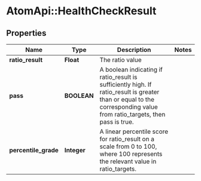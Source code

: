 # AtomApi::HealthCheckResult

## Properties
Name | Type | Description | Notes
------------ | ------------- | ------------- | -------------
**ratio_result** | **Float** | The ratio value | 
**pass** | **BOOLEAN** | A boolean indicating if ratio_result is sufficiently high. If ratio_result is greater than or equal to the corresponding value from ratio_targets, then pass is true. | 
**percentile_grade** | **Integer** | A linear percentile score for ratio_result on a scale from 0 to 100, where 100 represents the relevant value in ratio_targets. | 


